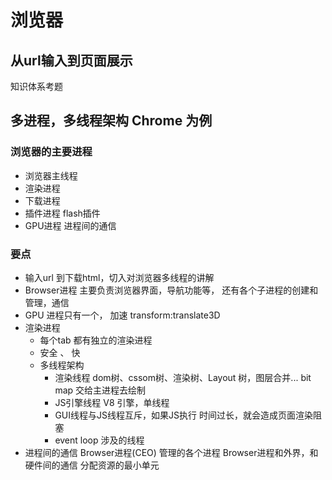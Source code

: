# 浏览器
## 从url输入到页面展示
知识体系考题

## 多进程，多线程架构 Chrome 为例
### 浏览器的主要进程
- 浏览器主线程
- 渲染进程
- 下载进程
- 插件进程 flash插件
- GPU进程
进程间的通信
### 要点
- 输入url 到下载html，切入对浏览器多线程的讲解
- Browser进程 主要负责浏览器界面，导航功能等，
    还有各个子进程的创建和管理，通信
- GPU 进程只有一个， 加速
    transform:translate3D
- 渲染进程
    - 每个tab 都有独立的渲染进程
    - 安全 、 快
    - 多线程架构
        - 渲染线程 dom树、cssom树、渲染树、Layout 树，图层合并...
        bit map 交给主进程去绘制
        - JS引擎线程 V8 引擎，单线程
        - GUI线程与JS线程互斥，如果JS执行
            时间过长，就会造成页面渲染阻塞
        - event loop 涉及的线程
- 进程间的通信
    Browser进程(CEO)  管理的各个进程
    Browser进程和外界，和硬件间的通信
    分配资源的最小单元
